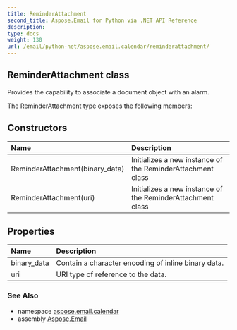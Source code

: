 ```yaml
---
title: ReminderAttachment
second_title: Aspose.Email for Python via .NET API Reference
description: 
type: docs
weight: 130
url: /email/python-net/aspose.email.calendar/reminderattachment/
---
```


## ReminderAttachment class

Provides the capability to associate a document object with an alarm.

The ReminderAttachment type exposes the following members:
## Constructors
| Name | Description |
| :- | :- |
|ReminderAttachment(binary_data)|Initializes a new instance of the ReminderAttachment class|
|ReminderAttachment(uri)|Initializes a new instance of the ReminderAttachment class|
## Properties
| Name | Description |
| :- | :- |
|binary_data|Contain a character encoding of inline binary data.|
|uri|URI type of reference to the data.|

### See Also

* namespace [aspose.email.calendar](/email/python-net/aspose.email.calendar/)
* assembly [Aspose.Email](/slides/python-net/)

